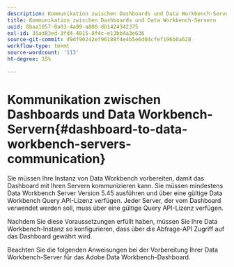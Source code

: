 ```yaml
---
description: Kommunikation zwischen Dashboards und Data Workbench-Servern
title: Kommunikation zwischen Dashboards und Data Workbench-Servern
uuid: 8baa1057-8a03-4a99-a808-db1424342375
exl-id: 35ad83ed-3fd4-4815-8f4c-e13bb4a3e636
source-git-commit: d9df90242ef96188f4e4b5e6d04cfef196b0a628
workflow-type: tm+mt
source-wordcount: '113'
ht-degree: 15%

---
```


# Kommunikation zwischen Dashboards und Data Workbench-Servern{#dashboard-to-data-workbench-servers-communication}

Sie müssen Ihre Instanz von Data Workbench vorbereiten, damit das Dashboard mit Ihren Servern kommunizieren kann. Sie müssen mindestens Data Workbench Server Version 5.45 ausführen und über eine gültige Data Workbench Query API-Lizenz verfügen. Jeder Server, der vom Dashboard verwendet werden soll, muss über eine gültige Query API-Lizenz verfügen.

Nachdem Sie diese Voraussetzungen erfüllt haben, müssen Sie Ihre Data Workbench-Instanz so konfigurieren, dass über die Abfrage-API Zugriff auf das Dashboard gewährt wird.

Beachten Sie die folgenden Anweisungen bei der Vorbereitung Ihrer Data Workbench-Server für das Adobe Data Workbench-Dashboard.
